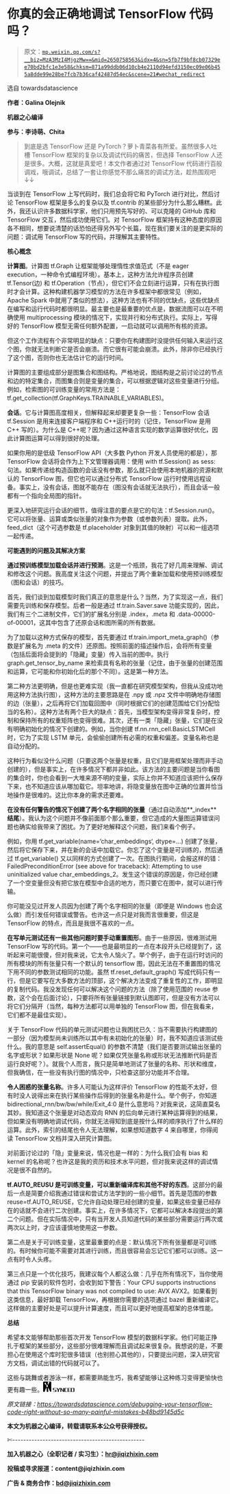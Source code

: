 # 你真的会正确地调试 TensorFlow 代码吗？

> 原文：[`mp.weixin.qq.com/s?__biz=MzA3MzI4MjgzMw==&mid=2650758563&idx=4&sn=5fb7f9bf8cb07329ee70bd2bfc1e3e58&chksm=871a99ddb06d10cb4e2110d94efd3150ec09e06b455a8dde99e28be7fcb7b36caf42487d54ec&scene=21#wechat_redirect`](http://mp.weixin.qq.com/s?__biz=MzA3MzI4MjgzMw==&mid=2650758563&idx=4&sn=5fb7f9bf8cb07329ee70bd2bfc1e3e58&chksm=871a99ddb06d10cb4e2110d94efd3150ec09e06b455a8dde99e28be7fcb7b36caf42487d54ec&scene=21#wechat_redirect)

选自 towardsdatascience

**作者：Galina Olejnik**

**机器之心编译**

**参与：李诗萌、Chita**

> 到底是选 TensorFlow 还是 PyTorch？萝卜青菜各有所爱。虽然很多人吐槽 TensorFlow 框架的复杂以及调试代码的痛苦，但选择 TensorFlow 人还是很多。大概，这就是真爱吧！本文作者通过对 TensorFlow 代码进行百般调戏，哦调试，总结了一套让你感觉不那么痛苦的调试方法，趁热围观吧↓↓

当谈到在 TensorFlow 上写代码时，我们总会将它和 PyTorch 进行对比，然后讨论 TensorFlow 框架是多么的复杂以及 tf.contrib 的某些部分为什么那么糟糕。此外，我还认识许多数据科学家，他们只用预先写好的、可以克隆的 GitHub 库和 TensorFlow 交互，然后成功使用它们。对 TensorFlow 框架持有这种态度的原因各不相同，想要说清楚的话恐怕还得另外写个长篇，现在我们要关注的是更实际的问题：调试用 TensorFlow 写的代码，并理解其主要特性。

**核心概念**

**计算图**。计算图 tf.Graph 让框架能够处理惰性求值范式（不是 eager execution，一种命令式编程环境）。基本上，这种方法允许程序员创建 tf.Tensor(边) 和 tf.Operation（节点），但它们不会立刻进行运算，只有在执行图时才会计算。这种构建机器学习模型的方法在许多框架中都很常见（例如，Apache Spark 中就用了类似的想法），这种方法也有不同的优缺点，这些优缺点在编写和运行代码时都很明显。最主要也是最重要的优点是，数据流图可以在不明确使用 multiprocessing 模块的情况下，实现并行和分布式执行。实际上，写得好的 TensorFlow 模型无需任何额外配置，一启动就可以调用所有核的资源。

但这个工作流程有个非常明显的缺点：只要你在构建图时没提供任何输入来运行这个图，你就无法判断它是否会崩溃。而它很有可能会崩溃。此外，除非你已经执行了这个图，否则你也无法估计它的运行时间。

计算图的主要组成部分是图集合和图结构。严格地说，图结构是之前讨论过的节点和边的特定集合，而图集合则是变量的集合，可以根据逻辑对这些变量进行分组。例如，检索图的可训练变量的常用方法是：tf.get_collection(tf.GraphKeys.TRAINABLE_VARIABLES)。

**会话**。它与计算图高度相关，但解释起来却要更复杂一些：TensorFlow 会话 tf.Session 是用来连接客户端程序和 C++运行时的（记住，TensorFlow 是用 C++ 写的）。为什么是 C++呢？因为通过这种语言实现的数学运算很好优化，因此计算图运算可以得到很好的处理。

如果你用的是低级 TensorFlow API（大多数 Python 开发人员使用的都是），那 TensorFlow 会话将会作为上下文管理器调用：使用 with tf.Session() as sess: 句法。如果传递给构造函数的会话没有参数，那么就只会使用本地机器的资源和默认的 TensorFlow 图，但它也可以通过分布式 TensorFlow 运行时使用远程设备。事实上，没有会话，图就不能存在（图没有会话就无法执行），而且会话一般都有一个指向全局图的指针。

更深入地研究运行会话的细节，值得注意的要点是它的句法：tf.Session.run()。它可以将张量、运算或类似张量的对象作为参数（或参数列表）提取。此外，feed_dict（这个可选参数是 tf.placeholder 对象到其值的映射）可以和一组选项一起传递。

**可能遇到的问题及其解决方案**

**通过预训练模型加载会话并进行预测**。这是一个瓶颈，我花了好几周来理解、调试和修改这个问题。我高度关注这个问题，并提出了两个重新加载和使用预训练模型（图和会话）的技巧。

首先，我们谈到加载模型时我们真正的意思是什么？当然，为了实现这一点，我们需要先训练和保存模型。后者一般是通过 tf.train.Saver.save 功能实现的，因此，我们有三个二进制文件，它们的扩展名分别是 .index，.m*e*ta 和 .data-00000-of-00001，这其中包含了还原会话和图所需的所有数据。

为了加载以这种方式保存的模型，首先要通过 tf.train.import_meta_graph()（参数是扩展名为 .meta 的文件）还原图。按照前面的描述操作后，会将所有变量（包括后面将会提到的「隐藏」变量）传入当前的图中。执行 graph.get_tensor_by_name 来检索具有名称的张量（记住，由于张量的创建范围和运算，它可能和你初始化后的那个不同）。这是第一种方法。

第二种方法更明确，但是也更难实现（我一直都在研究模型架构，但我从没成功地用这种方法执行图），这种方法的主要思路是在 .npy 或 .npz 文件中明确地存储图的边（张量），之后再将它们加载回图中（同时根据它们的创建范围给它们分配恰当的名称）。这种方法有两个巨大的缺点：首先，当模型架构变得非常复杂时，控制和保持所有的权重矩阵也变得很难。其次，还有一类「隐藏」张量，它们是在没有明确初始化的情况下创建的。例如，当你创建 tf.nn.rnn_cell.BasicLSTMCell 时，它为了实现 LSTM 单元，会偷偷创建所有必需的权重和偏差。变量名称也是自动分配的。

这种行为看似没什么问题（只要这两个张量是权重，且它们是用框架处理而非手动创建的），但是事实上，在许多情况下都并非如此。该方法的主要问题是当你看图的集合时，你也会看到一大堆来源不明的变量，实际上你并不知道应该把什么保存下来，也不知道应该从哪加载它。坦率地讲，将隐变量放在图中正确的位置并恰当地操作是很难的。这比你本身的需求还要难。

**在没有任何警告的情况下创建了两个名字相同的张量**（通过自动添加**_index** **结尾**）。我认为这个问题并不像前面那个那么重要，但它造成的大量图运算错误问题也确实给我带来了困扰。为了更好地解释这个问题，我们来看个例子。

例如，你用 tf.get_variable(name=’char_embeddings‘, dtype=…) 创建了张量，然后将它保存下来，并在新的会话中加载它。你忘了这个变量是可训练的，然后通过 tf.get_variable() 又以同样的方式创建了一次。在图执行期间，会报这样的错：FailedPreconditionError (see above for traceback): Attempting to use uninitialized value char_embeddings_2。发生这个错误的原因是，你已经创建了一个空变量但没有把它放在模型中合适的地方，而只要它在图中，就可以进行传输。

你可能没见过开发人员因为创建了两个名字相同的张量（即便是 Windows 也会这么做）而引发任何错误或警告。也许这一点只是对我而言很重要，但这是 TensorFlow 的特点，而且是我很不喜欢的一点。

**在写单元测试还有一些其他问题时要手动重置图形**。由于一些原因，很难测试用 TensorFlow 写的代码。第一个——也是最明显的一点在本段开头已经提到了，这听起来可能很傻，但对我来说，它太令人恼火了。举个例子，由于在运行时访问的所有模块的所有张量只有一个默认的 tensorflow 图，因此无法在不重置图的情况下用不同的参数测试相同的功能。虽然 tf.reset_default_graph() 写成代码只有一行，但是它要写在大多数方法的顶部，这个解决方法变成了重复性的工作，即明显的复制代码。我没发现任何可以解决这个问题的方法（除了使用范围的 reuse 参数，这个会在后面讨论），只要将所有张量链接到默认图即可，但是没有方法可以将它们分隔开（当然，每种方法都可以用单独的 TensorFlow 图，但在我看来，它们都不是最佳实现）。

关于 TensorFlow 代码的单元测试问题也让我困扰已久：当不需要执行构建图的一部分（因为模型尚未训练所以其中有未初始化的张量）时，我不知道应该测试些什么。我的意思是 self.assertEqual() 的参数不清楚（我们是否要测试输出张量的名字或形状？如果形状是 None 呢？如果仅凭张量名称或形状无法推断代码是否运行良好呢？）。就我个人而言，我只是简单地测试了张量的名称、形状和维度，但我确信，在一些没有执行图的情况中，只检查这部分功能并不合理。

**令人困惑的张量名称**。许多人可能认为这样评价 TensorFlow 的性能不太好，但有时没人说得出来在执行某些操作后得到的张量名称是什么。举个例子，你知道 bidirectional_rnn/bw/bw/while/Exit_4:0 是什么意思吗？对我来说，这简直莫名其妙。我知道这个张量是对动态双向 RNN 的后向单元进行某种运算得到的结果，但如果没有明确地调试代码，你就无法得知到底是按什么样的顺序执行了什么样的运算。此外，索引的结尾也令人无法理解，如果想知道数字 4 来自哪里，你得阅读 TensorFlow 文档并深入研究计算图。

对前面讨论过的「隐」变量来说，情况也是一样的：为什么我们会有 bias 和 kernel 的名称呢？也许这是我的资历和技术水平问题，但对我来说这样的调试情况是很不自然的。

**tf.AUTO_REUSU 是可训练变量，可以重新编译库和其他不好的东西**。这部分的最后一点是简要介绍我通过错误和尝试方法学到的一些小细节。首先是范围的参数 reuse=tf.AUTO_REUSE，它允许自动处理已经创建的变量，如果这些变量已经存在的话就不会进行二次创建。事实上，在许多情况下，它都可以解决本段提出的第二个问题。但在实际情况中，只有当开发人员知道代码的某些部分需要运行两次或两次以上时，才应该谨慎地使用这一参数。

第二点是关于可训练变量，这里最重要的点是：默认情况下所有张量都是可训练的。有时候你可能不需要对其进行训练，而且很容易会忘记它们都可以训练。这一点有时令人头疼。

第三点只是一个优化技巧，我建议每个人都这么做：几乎在所有情况下，当你使用通过 pip 安装的软件包时，会收到如下警告：Your CPU supports instructions that this TensorFlow binary was not compiled to use: AVX AVX2。如果看到这类信息，最好卸载 TensorFlow，再根据你需要的选项通过 bazel 重新编译它。这样做的主要好处是可以提升计算速度，而且可以更好地提高框架的总体性能。

**总结**

希望本文能够帮助那些首次开发 TensorFlow 模型的数据科学家。他们可能正挣扎于框架的某些部分，这些部分很难理解而且调试起来很复杂。我想说的是，不要担心在使用这个库时犯很多错误（也别担心其他的），只要提出问题，深入研究官方文档，调试出错的代码就可以了。

这些与跳舞或者游泳一样，都需要熟能生巧，我希望能够让这种练习变得更愉快也更有趣一些。****![](img/98db554c57db91144fde9866558fb8c3.jpg)****

*原文链接：https://towardsdatascience.com/debugging-your-tensorflow-code-right-without-so-many-painful-mistakes-b48bd9145d5c* 

****本文为机器之心编译，**转载请联系本公众号获得授权****。**

✄------------------------------------------------

**加入机器之心（全职记者 / 实习生）：hr@jiqizhixin.com**

**投稿或寻求报道：**content**@jiqizhixin.com**

**广告 & 商务合作：bd@jiqizhixin.com**